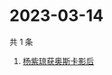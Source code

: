 # 2023-03-14

共 1 条

<!-- BEGIN -->
<!-- 最后更新时间 Tue Mar 14 2023 06:12:50 GMT+0800 (China Standard Time) -->

1. [杨紫琼获奥斯卡影后](https://www.zhihu.com/search?q=杨紫琼获奥斯卡影后)

<!-- END -->
